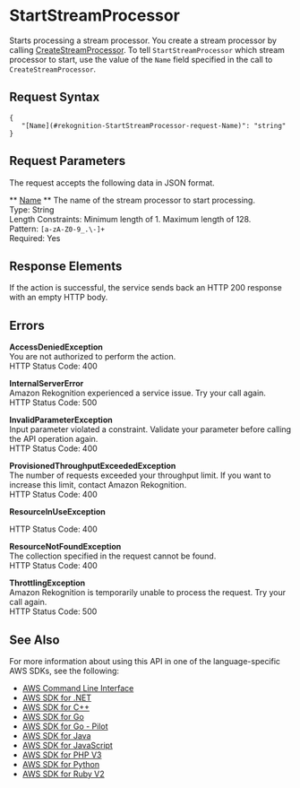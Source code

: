 # StartStreamProcessor<a name="API_StartStreamProcessor"></a>

Starts processing a stream processor\. You create a stream processor by calling [CreateStreamProcessor](API_CreateStreamProcessor.md)\. To tell `StartStreamProcessor` which stream processor to start, use the value of the `Name` field specified in the call to `CreateStreamProcessor`\.

## Request Syntax<a name="API_StartStreamProcessor_RequestSyntax"></a>

```
{
   "[Name](#rekognition-StartStreamProcessor-request-Name)": "string"
}
```

## Request Parameters<a name="API_StartStreamProcessor_RequestParameters"></a>

The request accepts the following data in JSON format\.

 ** [Name](#API_StartStreamProcessor_RequestSyntax) **   <a name="rekognition-StartStreamProcessor-request-Name"></a>
The name of the stream processor to start processing\.  
Type: String  
Length Constraints: Minimum length of 1\. Maximum length of 128\.  
Pattern: `[a-zA-Z0-9_.\-]+`   
Required: Yes

## Response Elements<a name="API_StartStreamProcessor_ResponseElements"></a>

If the action is successful, the service sends back an HTTP 200 response with an empty HTTP body\.

## Errors<a name="API_StartStreamProcessor_Errors"></a>

 **AccessDeniedException**   
You are not authorized to perform the action\.  
HTTP Status Code: 400

 **InternalServerError**   
Amazon Rekognition experienced a service issue\. Try your call again\.  
HTTP Status Code: 500

 **InvalidParameterException**   
Input parameter violated a constraint\. Validate your parameter before calling the API operation again\.  
HTTP Status Code: 400

 **ProvisionedThroughputExceededException**   
The number of requests exceeded your throughput limit\. If you want to increase this limit, contact Amazon Rekognition\.  
HTTP Status Code: 400

 **ResourceInUseException**   
  
HTTP Status Code: 400

 **ResourceNotFoundException**   
The collection specified in the request cannot be found\.  
HTTP Status Code: 400

 **ThrottlingException**   
Amazon Rekognition is temporarily unable to process the request\. Try your call again\.  
HTTP Status Code: 500

## See Also<a name="API_StartStreamProcessor_SeeAlso"></a>

For more information about using this API in one of the language\-specific AWS SDKs, see the following:
+  [AWS Command Line Interface](https://docs.aws.amazon.com/goto/aws-cli/rekognition-2016-06-27/StartStreamProcessor) 
+  [AWS SDK for \.NET](https://docs.aws.amazon.com/goto/DotNetSDKV3/rekognition-2016-06-27/StartStreamProcessor) 
+  [AWS SDK for C\+\+](https://docs.aws.amazon.com/goto/SdkForCpp/rekognition-2016-06-27/StartStreamProcessor) 
+  [AWS SDK for Go](https://docs.aws.amazon.com/goto/SdkForGoV1/rekognition-2016-06-27/StartStreamProcessor) 
+  [AWS SDK for Go \- Pilot](https://docs.aws.amazon.com/goto/SdkForGoPilot/rekognition-2016-06-27/StartStreamProcessor) 
+  [AWS SDK for Java](https://docs.aws.amazon.com/goto/SdkForJava/rekognition-2016-06-27/StartStreamProcessor) 
+  [AWS SDK for JavaScript](https://docs.aws.amazon.com/goto/AWSJavaScriptSDK/rekognition-2016-06-27/StartStreamProcessor) 
+  [AWS SDK for PHP V3](https://docs.aws.amazon.com/goto/SdkForPHPV3/rekognition-2016-06-27/StartStreamProcessor) 
+  [AWS SDK for Python](https://docs.aws.amazon.com/goto/boto3/rekognition-2016-06-27/StartStreamProcessor) 
+  [AWS SDK for Ruby V2](https://docs.aws.amazon.com/goto/SdkForRubyV2/rekognition-2016-06-27/StartStreamProcessor) 
